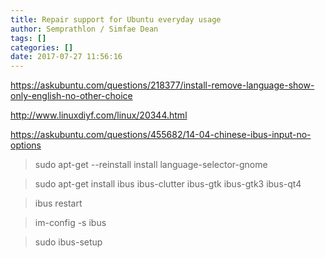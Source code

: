 ```yaml
---
title: Repair support for Ubuntu everyday usage
author: Semprathlon / Simfae Dean
tags: []
categories: []
date: 2017-07-27 11:56:16
---
```

https://askubuntu.com/questions/218377/install-remove-language-show-only-english-no-other-choice

http://www.linuxdiyf.com/linux/20344.html

https://askubuntu.com/questions/455682/14-04-chinese-ibus-input-no-options

> sudo apt-get --reinstall install language-selector-gnome

>  sudo apt-get install ibus ibus-clutter ibus-gtk ibus-gtk3 ibus-qt4

> ibus restart

> im-config -s ibus

> sudo ibus-setup